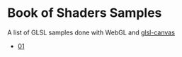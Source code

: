 # Book of Shaders Samples

A list of GLSL samples done with WebGL and [glsl-canvas](https://github.com/patriciogonzalezvivo/glslCanvas)

* [01](https://justahero.github.io/book-of-shaders-samples/samples/01/index.html)
